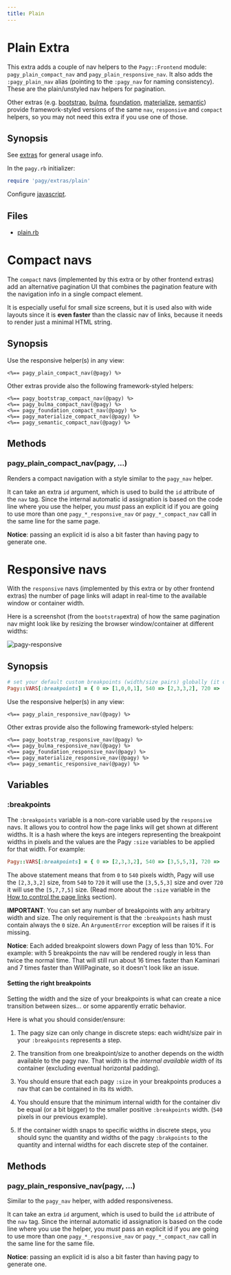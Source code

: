 ```yaml
---
title: Plain
---
```

# Plain Extra

This extra adds a couple of nav helpers to the `Pagy::Frontend` module: `pagy_plain_compact_nav` and `pagy_plain_responsive_nav`. It also adds the `:pagy_plain_nav` alias (pointing to the `:pagy_nav` for naming consistency). These are the plain/unstyled nav helpers for pagination.

Other extras (e.g. [bootstrap](bootstrap.md), [bulma](bulma.md), [foundation](foundation.md), [materialize](materialize.md), [semantic](semantic.md)) provide framework-styled versions of the same `nav`, `responsive` and `compact` helpers, so you may not need this extra if you use one of those.

## Synopsis

See [extras](../extras.md) for general usage info.

In the `pagy.rb` initializer:

```ruby
require 'pagy/extras/plain'
```

Configure [javascript](../extras.md#javascript).

## Files

- [plain.rb](https://github.com/ddnexus/pagy/blob/master/lib/pagy/extras/plain.rb)

# Compact navs

The `compact` navs (implemented by this extra or by other frontend extras) add an alternative pagination UI that combines the pagination feature with the navigation info in a single compact element.

It is especially useful for small size screens, but it is used also with wide layouts since it is __even faster__ than the classic nav of links, because it needs to render just a minimal HTML string.

## Synopsis

Use the responsive helper(s) in any view:

```erb
<%== pagy_plain_compact_nav(@pagy) %>
```

Other extras provide also the following framework-styled helpers:

```erb
<%== pagy_bootstrap_compact_nav(@pagy) %>
<%== pagy_bulma_compact_nav(@pagy) %>
<%== pagy_foundation_compact_nav(@pagy) %>
<%== pagy_materialize_compact_nav(@pagy) %>
<%== pagy_semantic_compact_nav(@pagy) %>
```

## Methods

### pagy_plain_compact_nav(pagy, ...)

Renders a compact navigation with a style similar to the `pagy_nav` helper.

It can take an extra `id` argument, which is used to build the `id` attribute of the `nav` tag. Since the internal automatic id assignation is based on the code line where you use the helper, you _must_ pass an explicit id if you are going to use more than one `pagy_*_responsive_nav` or `pagy_*_compact_nav` call in the same line for the same page.

**Notice**: passing an explicit id is also a bit faster than having pagy to generate one.

# Responsive navs

With the `responsive` navs (implemented by this extra or by other frontend extras) the number of page links will adapt in real-time to the available window or container width.

Here is a screenshot (from the `bootstrap`extra) of how the same pagination nav might look like by resizing the browser window/container at different widths:

![pagy-responsive](../assets/images/pagy-responsive-g.png)

## Synopsis

```ruby
# set your default custom breakpoints (width/size pairs) globally (it can be overridden per Pagy instance)
Pagy::VARS[:breakpoints] = { 0 => [1,0,0,1], 540 => [2,3,3,2], 720 => [3,4,4,3] }
```

Use the responsive helper(s) in any view:

```erb
<%== pagy_plain_responsive_nav(@pagy) %>
```

Other extras provide also the following framework-styled helpers:

```erb
<%== pagy_bootstrap_responsive_nav(@pagy) %>
<%== pagy_bulma_responsive_nav(@pagy) %>
<%== pagy_foundation_responsive_nav(@pagy) %>
<%== pagy_materialize_responsive_nav(@pagy) %>
<%== pagy_semantic_responsive_nav(@pagy) %>
```

## Variables

### :breakpoints

The `:breakpoints` variable is a non-core variable used by the `responsive` navs. It allows you to control how the page links will get shown at different widths. It is a hash where the keys are integers representing the breakpoint widths in pixels and the values are the Pagy `:size` variables to be applied for that width.
 For example:

```ruby
Pagy::VARS[:breakpoints] = { 0 => [2,3,3,2], 540 => [3,5,5,3], 720 => [5,7,7,5] }
```

The above statement means that from `0` to `540` pixels width, Pagy will use the `[2,3,3,2]` size, from `540` to `720` it will use the `[3,5,5,3]` size and over `720` it will use the `[5,7,7,5]` size. (Read more about the `:size` variable in the [How to control the page links](../how-to.md#controlling-the-page-links) section).

**IMPORTANT**: You can set any number of breakpoints with any arbitrary width and size. The only requirement is that the `:breakpoints` hash must contain always the `0` size. An `ArgumentError` exception will be raises if it is missing.

**Notice**: Each added breakpoint slowers down Pagy of less than 10%. For example: with 5 breakpoints the nav will be rendered rougly in less than twice the normal time. That will still run about 16 times faster than Kaminari and 7 times faster than WillPaginate, so it doesn't look like an issue.

#### Setting the right breakpoints

Setting the width and the size of your breakpoints is what can create a nice transition between sizes... or some apparently erratic behavior.

Here is what you should consider/ensure:

1. The pagy size can only change in discrete steps: each widht/size pair in your `:breakpoints` represents a step.

2. The transition from one breakpoint/size to another depends on the width available to the pagy nav. That width is the _internal available width_ of its container (excluding eventual horizontal padding).

3. You should ensure that each pagy `:size` in your breakpoints produces a nav that can be contained in its its width.

4. You should ensure that the minimum internal width for the container div be equal (or a bit bigger) to the smaller positive `:breakpoints` width. (`540` pixels in our previous example).

5. If the container width snaps to specific widths in discrete steps, you should sync the quantity and widths of the pagy `:brakpoints` to the quantity and internal widths for each discrete step of the container.

## Methods

### pagy_plain_responsive_nav(pagy, ...)

Similar to the `pagy_nav` helper, with added responsiveness.

It can take an extra `id` argument, which is used to build the `id` attribute of the `nav` tag. Since the internal automatic id assignation is based on the code line where you use the helper, you _must_ pass an explicit id if you are going to use more than one `pagy_*_responsive_nav` or `pagy_*_compact_nav` call in the same line for the same file.

**Notice**: passing an explicit id is also a bit faster than having pagy to generate one.

